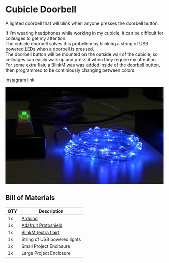 # Cubicle Doorbell
A lighted doorbell that will blink when anyone presses the doorbell button.

If I'm wearing headphones while working in my cubicle, it can be difficult for colleages to get my attention.  
The cubicle doorbell solves this probelem by blinking a string of USB powered LEDs when a doorbell is pressed.  
The doorbell button will be mounted on the outside wall of the cubicle, so celleages can easily walk up and press it when they require my attention.  For some extra flair, a BlinkM was was added inside of the doorbell button, then programmed to be continiously changing between colors.
  
  [Instagram link](https://www.instagram.com/p/BshIgUKBmaf/?utm_source=ig_web_button_share_sheet)  
  
  ![Cubicle Doorbell](https://github.com/blinkertonlabs/cubicle-doorbell/blob/master/Media/CubicleDoorbell_004_LEDs.JPG)
  
  
## Bill of Materials  
|QTY |Description|
| ------------- |-------------|
|1x |[Arduino](https://store.arduino.cc/usa/arduino/boards-modules)|
|1x |[Adafruit Protoshield](https://www.adafruit.com/product/2077)|
|1x |[BlinkM (extra flair)](https://thingm.com/products/blinkm/)|
|1x |String of USB powered lights|
|1x |Small Project Enclosure|
|1x |Large Project Enclosure|  
  
  

